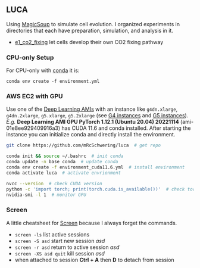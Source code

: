 ## LUCA

Using [MagicSoup](https://pypi.org/project/magicsoup/) to simulate cell evolution.
I organized experiments in directories that each have preparation, simulation, and analysis in it.

- [e1_co2_fixing](./e1_co2_fixing) let cells develop their own CO2 fixing pathway

### CPU-only Setup

For CPU-only with [conda](https://docs.conda.io/en/latest/) it is:

```
conda env create -f environment.yml
```

### AWS EC2 with GPU

Use one of the [Deep Learning AMIs](https://aws.amazon.com/machine-learning/amis/) with an instance like
`g4dn.xlarge`, `g4dn.2xlarge`, `g5.xlarge`, `g5.2xlarge` (see [G4 instances](https://aws.amazon.com/ec2/instance-types/g4/) and [G5 instances](https://aws.amazon.com/ec2/instance-types/g5/)).
_E.g._ **Deep Learning AMI GPU PyTorch 1.12.1 (Ubuntu 20.04) 20221114** (ami-01e8ee929409916a3) has CUDA 11.6 and conda installed.
After starting the instance you can initialize conda and directly install the environment.

```bash
git clone https://github.com/mRcSchwering/luca  # get repo

conda init && source ~/.bashrc  # init conda
conda update -n base conda  # update conda
conda env create -f environment_cuda11.6.yml  # install environment
conda activate luca  # activate envrionment

nvcc --version  # check CUDA version
python -c 'import torch; print(torch.cuda.is_available())'  # check torch was compiled for it
nvidia-smi -l 1  # monitor GPU
```

### Screen

A little cheatsheet for [Screen](https://wiki.ubuntuusers.de/Screen/)
because I always forget the commands.

- `screen -ls` list active sessions
- `screen -S asd` start new session _asd_
- `screen -r asd` return to active session _asd_
- `screen -XS asd quit` kill session _asd_
- when attached to session **Ctrl + A** then **D** to detach from session
